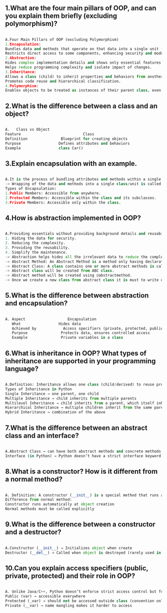 ## 1.What are the four main pillars of OOP, and can you explain them briefly (excluding polymorphism)?

```python

A.Four Main Pillars of OOP (excluding Polymorphism)
1.Encapsulation:
Bundles data and methods that operate on that data into a single unit (class).
Restricts direct access to some components, enhancing security and modularity.
2.Abstraction:
Hides complex implementation details and shows only essential features.
Helps reduce programming complexity and isolate impact of changes.
3.Inheritance:
Allows a class (child) to inherit properties and behaviors from another class (parent).
Promotes code reuse and hierarchical classification.
4.Polymorphism:
Enables objects to be treated as instances of their parent class, even if they behave differently.
```

## 2.What is the difference between a class and an object?

```python

A.   Class vs Object
Feature	                           Class	                                        Object
Definition	             Blueprint for creating objects	                    Instance of a class
Purpose	                Defines attributes and behaviors	                 Represents a specific entity
Example	                class Car()                                         my_car = Car()
```

## 3.Explain encapsulation with an example.

```python

A.It is the process of bundling attributes and methods within a single unit.
-> Wrapping of the data and methods into a single class/unit is called Encapsulation.
Types of Encapsulation:
1.Public Members: Accessible from anywhere.
2.Protected Members: Accessible within the class and its subclasses.
3.Private Members: Accessible only within the class.
```

## 4.How is abstraction implemented in OOP?

```python

A.Providing essentials without providing background details and reusability. 
1. Hiding the data for security.
2. Reducing the complexity.
3. Providing the reusability.
4. Simplify the maintenance.
-> Abstraction helps hides all the irrelevant data to reduce the complexity and to provide the security. This will be achieving using Abstract Method and Abstract      Class.
-> Abstract Method: An Abstract Method is a method only having declaration but not definition(body).
-> Abstract Class: A class contains one or more abstract methods is called abstract class. We can not create object for abstract class.
-> Abstract class will be created from ABC class.
-> Abstract method will be created using @abstractmethod.
-> Once we create a new class from abstract class it is must to write definition to all abstract methods.
```

## 5.What is the difference between abstraction and encapsulation?

```python

A. Aspect	                Encapsulation	                                                        Abstraction
   What	                Hides data	                                                           Hides implementation
   Achieved by	          Access specifiers (private, protected, public)	                       Abstract classes & interfaces
   Purpose	             Protects data, ensures controlled access	                             Shows only essential features
   Example	             Private variables in a class	                                         @abstractmethod in abstract class
```

## 6.What is inheritance in OOP? What types of inheritance are supported in your programming language?

```python

A.Definition: Inheritance allows one class (child/derived) to reuse properties and methods of another class (parent/base).
Types of Inheritance in Python
Single Inheritance → one parent, one child
Multiple Inheritance → child inherits from multiple parents
Multilevel Inheritance → child inherits from a parent, which itself inherits from another
Hierarchical Inheritance → multiple children inherit from the same parent
Hybrid Inheritance → combination of the above
```

## 7.What is the difference between an abstract class and an interface?

```python

A.Abstract Class → can have both abstract methods and concrete methods (implemented).
Interface (in Python) → Python doesn’t have a strict interface keyword. But we can create abstract classes with only abstract methods, which act as interfaces.
```

## 8.What is a constructor? How is it different from a normal method?

```python

A. Definition: A constructor (__init__) is a special method that runs automatically when an object is created.
Difference from normal method:
Constructor runs automatically at object creation
Normal methods must be called explicitly
```

## 9.What is the difference between a constructor and a destructor?

```python

A.Constructor (__init__) → Initializes object when create
Destructor (__del__) → Called when object is destroyed (rarely used in Python, as garbage collector handles it).
```

## 10.Can you explain access specifiers (public, private, protected) and their role in OOP?

```python

A. Unlike Java/C++, Python doesn’t enforce strict access control but follows conventions:
Public (var) → accessible everywhere
Protected (_var) → should not be accessed outside class (convention only)
Private (__var) → name mangling makes it harder to access
```


